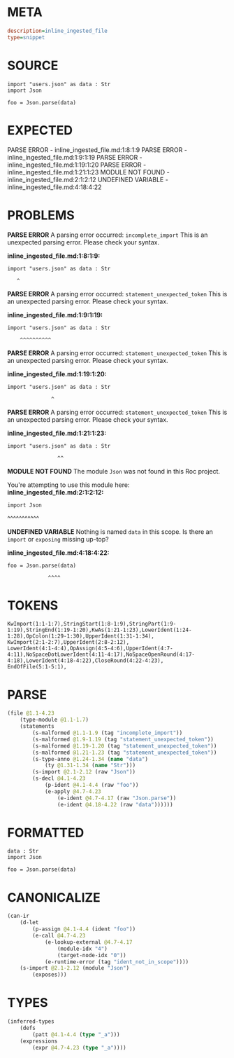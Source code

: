 # META
~~~ini
description=inline_ingested_file
type=snippet
~~~
# SOURCE
~~~roc
import "users.json" as data : Str
import Json

foo = Json.parse(data)
~~~
# EXPECTED
PARSE ERROR - inline_ingested_file.md:1:8:1:9
PARSE ERROR - inline_ingested_file.md:1:9:1:19
PARSE ERROR - inline_ingested_file.md:1:19:1:20
PARSE ERROR - inline_ingested_file.md:1:21:1:23
MODULE NOT FOUND - inline_ingested_file.md:2:1:2:12
UNDEFINED VARIABLE - inline_ingested_file.md:4:18:4:22
# PROBLEMS
**PARSE ERROR**
A parsing error occurred: `incomplete_import`
This is an unexpected parsing error. Please check your syntax.

**inline_ingested_file.md:1:8:1:9:**
```roc
import "users.json" as data : Str
```
       ^


**PARSE ERROR**
A parsing error occurred: `statement_unexpected_token`
This is an unexpected parsing error. Please check your syntax.

**inline_ingested_file.md:1:9:1:19:**
```roc
import "users.json" as data : Str
```
        ^^^^^^^^^^


**PARSE ERROR**
A parsing error occurred: `statement_unexpected_token`
This is an unexpected parsing error. Please check your syntax.

**inline_ingested_file.md:1:19:1:20:**
```roc
import "users.json" as data : Str
```
                  ^


**PARSE ERROR**
A parsing error occurred: `statement_unexpected_token`
This is an unexpected parsing error. Please check your syntax.

**inline_ingested_file.md:1:21:1:23:**
```roc
import "users.json" as data : Str
```
                    ^^


**MODULE NOT FOUND**
The module `Json` was not found in this Roc project.

You're attempting to use this module here:
**inline_ingested_file.md:2:1:2:12:**
```roc
import Json
```
^^^^^^^^^^^


**UNDEFINED VARIABLE**
Nothing is named `data` in this scope.
Is there an `import` or `exposing` missing up-top?

**inline_ingested_file.md:4:18:4:22:**
```roc
foo = Json.parse(data)
```
                 ^^^^


# TOKENS
~~~zig
KwImport(1:1-1:7),StringStart(1:8-1:9),StringPart(1:9-1:19),StringEnd(1:19-1:20),KwAs(1:21-1:23),LowerIdent(1:24-1:28),OpColon(1:29-1:30),UpperIdent(1:31-1:34),
KwImport(2:1-2:7),UpperIdent(2:8-2:12),
LowerIdent(4:1-4:4),OpAssign(4:5-4:6),UpperIdent(4:7-4:11),NoSpaceDotLowerIdent(4:11-4:17),NoSpaceOpenRound(4:17-4:18),LowerIdent(4:18-4:22),CloseRound(4:22-4:23),
EndOfFile(5:1-5:1),
~~~
# PARSE
~~~clojure
(file @1.1-4.23
	(type-module @1.1-1.7)
	(statements
		(s-malformed @1.1-1.9 (tag "incomplete_import"))
		(s-malformed @1.9-1.19 (tag "statement_unexpected_token"))
		(s-malformed @1.19-1.20 (tag "statement_unexpected_token"))
		(s-malformed @1.21-1.23 (tag "statement_unexpected_token"))
		(s-type-anno @1.24-1.34 (name "data")
			(ty @1.31-1.34 (name "Str")))
		(s-import @2.1-2.12 (raw "Json"))
		(s-decl @4.1-4.23
			(p-ident @4.1-4.4 (raw "foo"))
			(e-apply @4.7-4.23
				(e-ident @4.7-4.17 (raw "Json.parse"))
				(e-ident @4.18-4.22 (raw "data"))))))
~~~
# FORMATTED
~~~roc
data : Str
import Json

foo = Json.parse(data)
~~~
# CANONICALIZE
~~~clojure
(can-ir
	(d-let
		(p-assign @4.1-4.4 (ident "foo"))
		(e-call @4.7-4.23
			(e-lookup-external @4.7-4.17
				(module-idx "4")
				(target-node-idx "0"))
			(e-runtime-error (tag "ident_not_in_scope"))))
	(s-import @2.1-2.12 (module "Json")
		(exposes)))
~~~
# TYPES
~~~clojure
(inferred-types
	(defs
		(patt @4.1-4.4 (type "_a")))
	(expressions
		(expr @4.7-4.23 (type "_a"))))
~~~
